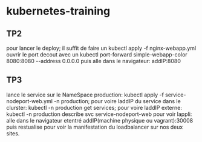 # kubernetes-training
## TP2
pour lancer le deploy; il suffit de faire un 
 kubectl apply -f nginx-webapp.yml
 ouvrir le port decout avec un  kubectl port-forward simple-webapp-color 8080:8080 --address 0.0.0.0
 puis alle dans le navigateur: addIP:8080

## TP3
lance le service sur le NameSpace production: kubectl apply -f service-nodeport-web.yml -n production; 
pour voire laddIP du service dans le clurster: kubectl -n production get services;
pour voire laddIP externe: kubectl -n production describe svc service-nodeport-web
pour voir lappli: alle dans le navigateur etentré addIP(machine physique ou vagrant):30008
 puis restualise pour voir la manifestation du loadbalancer sur nos deux sites.

